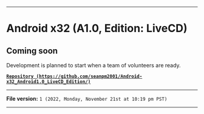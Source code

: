 
***

# Android x32 (A1.0, Edition: LiveCD)

## Coming soon

Development is planned to start when a team of volunteers are ready.

**[`Repository (https://github.com/seanpm2001/Android-x32_Android1.0_LiveCD_Edition/)`](https://github.com/seanpm2001/Android-x64_Android1.0_LiveCD_Edition/)**

***

**File version:** `1 (2022, Monday, November 21st at 10:19 pm PST)`

***
